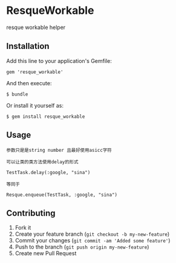 # ResqueWorkable

resque workable helper

## Installation

Add this line to your application's Gemfile:

    gem 'resque_workable'

And then execute:

    $ bundle

Or install it yourself as:

    $ gem install resque_workable

## Usage
	参数只是是string number 且最好使用asicc字符
	
	可以让类的类方法使用delay的形式
	
	TestTask.delay(:google, "sina")
	
	等同于
	
	Resque.enqueue(TestTask, :google, "sina")

## Contributing

1. Fork it
2. Create your feature branch (`git checkout -b my-new-feature`)
3. Commit your changes (`git commit -am 'Added some feature'`)
4. Push to the branch (`git push origin my-new-feature`)
5. Create new Pull Request
